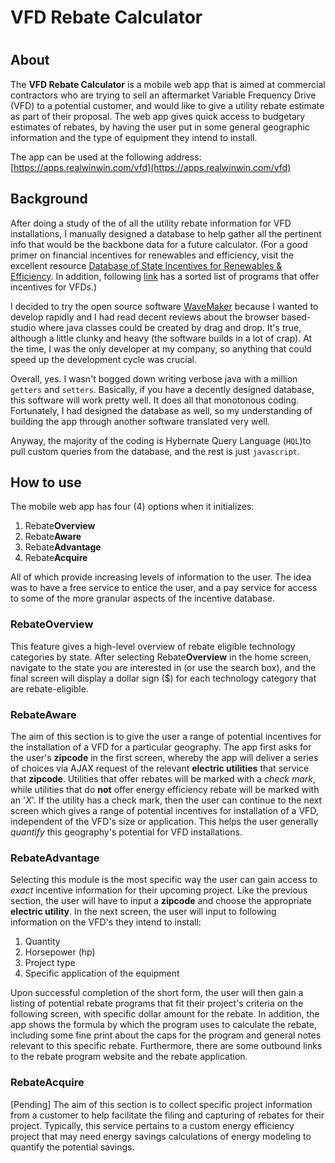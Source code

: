 # VFD Rebate Calculator

#
## About

The **VFD Rebate Calculator** is a mobile web app that is aimed at commercial contractors who are trying to sell an aftermarket Variable Frequency Drive (VFD) to a potential customer, and would like to give a utility rebate estimate as part of their proposal.  The web app gives quick access to budgetary estimates of rebates, by having the user put in some general geographic information and the type of equipment they intend to install.

The app can be used at the following address:
[https://apps.realwinwin.com/vfd](https://apps.realwinwin.com/vfd)

## Background
After doing a study of the of all the utility rebate information for VFD installations, I manually designed a database to help gather all the pertinent info that would be the backbone data for a future calculator. (For a good primer on financial incentives for renewables and efficiency, visit the excellent resource [Database of State Incentives for Renewables & Efficiency](http://www.dsireusa.org/). In addition, following [link](http://www.dsireusa.org/incentives/index.cfm?EE=1&RE=1&SPV=0&ST=0&technology=motor_asd_vsd&sh=1) has a sorted list of programs that offer incentives for VFDs.)

I decided to try the open source software [WaveMaker](http://www.wavemaker.com/) because I wanted to develop rapidly and I had read decent reviews about the browser based-studio where java classes could be created by drag and drop.  It's true, although a little clunky and heavy (the software builds in a lot of crap).  At the time, I was the only developer at my company, so anything that could speed up the development cycle was crucial.

Overall, yes.  I wasn't bogged down writing verbose java with a million `getters` and `setters`.  Basically, if you have a decently designed database, this software will work pretty well.  It does all that monotonous coding.  Fortunately, I had designed the database as well, so my understanding of building the app through another software translated very well.

Anyway, the majority of the coding is Hybernate Query Language (`HQL`)to pull custom queries from the database, and the rest is just `javascript`.

## How to use
The mobile web app has four (4) options when it initializes:

1. Rebate**Overview**
2. Rebate**Aware**
3. Rebate**Advantage**
4. Rebate**Acquire**

All of which provide increasing levels of information to the user.  The idea was to have a free service to entice the user, and a pay service for access to some of the more granular aspects of the incentive database.

### RebateOverview
This feature gives a high-level overview of rebate eligible technology categories by state.  After selecting Rebate**Overview** in the home screen, navigate to the state you are interested in (or use the search box), and the final screen will display a dollar sign ($) for each technology category that are rebate-eligible.

### RebateAware

The aim of this section is to give the user a range of potential incentives for the installation of a VFD for a particular geography.  The app first asks for the user's **zipcode** in the first screen, whereby the app will deliver a series of choices via AJAX request of the relevant **electric utilities** that service that **zipcode**.  Utilities that offer rebates will be marked with a *check* *mark*, while utilities that do **not** offer energy efficiency rebate will be marked with an '*X*'.  If the utility has a check mark, then the user can continue to the next screen which gives a range of potential incentives for installation of a VFD, independent of the VFD's size or application.  This helps the user generally *quantify* this geography's potential for VFD installations.

### RebateAdvantage
Selecting this module is the most specific way the user can gain access to *exact* incentive information for their upcoming project.  Like the previous section, the user will have to input a **zipcode** and choose the appropriate **electric utility**.  In the next screen, the user will input to following information on the VFD's they intend to install: 

1. Quantity
2. Horsepower (hp)
3. Project type 
4. Specific application of the equipment

Upon successful completion of the short form, the user will then gain a listing of potential rebate programs that fit their project's criteria on the following screen, with specific dollar amount for the rebate.  In addition, the app shows the formula by which the program uses to calculate the rebate, including some fine print about the caps for the program and general notes relevant to this specific rebate.  Furthermore, there are some outbound links to the rebate program website and the rebate application.


### RebateAcquire

[Pending] The aim of this section is to collect specific project information from a customer to help facilitate the filing and capturing of rebates for their project. Typically, this service pertains to a custom energy efficiency project that may need energy savings calculations of energy modeling to quantify the potential savings.


